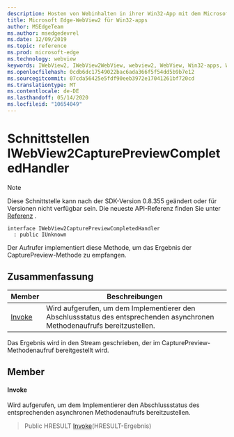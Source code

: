 ```yaml
---
description: Hosten von Webinhalten in ihrer Win32-App mit dem Microsoft Edge WebView2-Steuerelement
title: Microsoft Edge-WebView2 für Win32-apps
author: MSEdgeTeam
ms.author: msedgedevrel
ms.date: 12/09/2019
ms.topic: reference
ms.prod: microsoft-edge
ms.technology: webview
keywords: IWebView2, IWebView2WebView, webview2, WebView, Win32-apps, Win32, Edge
ms.openlocfilehash: 0cdb6dc17549022bac6ada366f5f54dd5b9b7e12
ms.sourcegitcommit: 07cda56425e5fdf90eeb3972e17041261bf720cd
ms.translationtype: MT
ms.contentlocale: de-DE
ms.lasthandoff: 05/14/2020
ms.locfileid: "10654049"
---
```

# Schnittstellen IWebView2CapturePreviewCompletedHandler 

> [!NOTE]
> Diese Schnittstelle kann nach der SDK-Version 0.8.355 geändert oder für Versionen nicht verfügbar sein. Die neueste API-Referenz finden Sie unter [Referenz](../../../webview2-api-reference.md) .

```
interface IWebView2CapturePreviewCompletedHandler
  : public IUnknown
```

Der Aufrufer implementiert diese Methode, um das Ergebnis der CapturePreview-Methode zu empfangen.

## Zusammenfassung

 Member                        | Beschreibungen
--------------------------------|---------------------------------------------
[Invoke](#invoke) | Wird aufgerufen, um dem Implementierer den Abschlussstatus des entsprechenden asynchronen Methodenaufrufs bereitzustellen.

Das Ergebnis wird in den Stream geschrieben, der im CapturePreview-Methodenaufruf bereitgestellt wird.

## Member

#### Invoke 

Wird aufgerufen, um dem Implementierer den Abschlussstatus des entsprechenden asynchronen Methodenaufrufs bereitzustellen.

> Public HRESULT [Invoke](#invoke)(HRESULT-Ergebnis)

